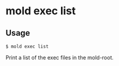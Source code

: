 mold exec list 
===

## Usage 
`$ mold exec list`

Print a list of the exec files in the mold-root.
